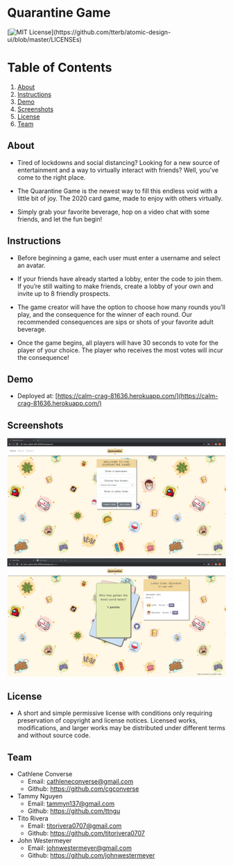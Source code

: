 # Quarantine Game
  [![MIT License](https://img.shields.io/apm/l/atomic-design-ui.svg?)](https://github.com/tterb/atomic-design-ui/blob/master/LICENSEs)
  # Table of Contents
1. [About](#description)
2. [Instructions](#instructions)
3. [Demo](#installation)
4. [Screenshots](#screenshots)
5. [License](#license)
6. [Team](#team)
## About
* Tired of lockdowns and social distancing? Looking for a new source of entertainment and a way to virtually interact with friends? Well, you've come to the right place.

* The Quarantine Game is the newest way to fill this endless void with a little bit of joy.
The 2020 card game, made to enjoy with others virtually.

* Simply grab your favorite beverage, hop on a video chat with some friends, and let the fun begin!
## Instructions
* Before beginning a game, each user must enter a username and select an avatar.

* If your friends have already started a lobby, enter the code to join them. If you’re still waiting to make friends, create a lobby of your own and invite up to 8 friendly prospects.

* The game creator will have the option to choose how many rounds you’ll play, and the consequence for the winner of each round. Our recommended consequences are sips or shots of your favorite adult beverage.

* Once the game begins, all players will have 30 seconds to vote for the player of your choice. The player who receives the most votes will incur the consequence!
## Demo
* Deployed at: [https://calm-crag-81636.herokuapp.com/](https://calm-crag-81636.herokuapp.com/)
## Screenshots
![indexpage.png](./public/images/screenshots/indexpage.png "index page")
![gamepage.png](./public/images/screenshots/gamepage.png "game page")
## License
* A short and simple permissive license with conditions only requiring preservation of copyright and license notices. Licensed works, modifications, and larger works may be distributed under different terms and without source code.
## Team
* Cathlene Converse
    * Email: cathleneconverse@gmail.com
    * Github: https://github.com/cgconverse
* Tammy Nguyen
    * Email: tammyn137@gmail.com
    * Github: https://github.com/ttngu
* Tito Rivera
    * Email: titorivera0707@gmail.com
    * Github: https://github.com/titorivera0707
* John Westermeyer
    * Email: johnwestermeyer@gmail.com
    * Github: https://github.com/johnwestermeyer
